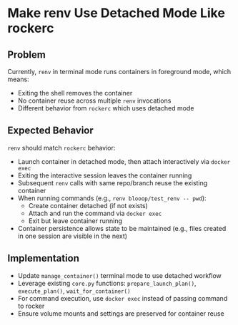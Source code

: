 # Make renv Use Detached Mode Like rockerc

## Problem
Currently, `renv` in terminal mode runs containers in foreground mode, which means:
- Exiting the shell removes the container
- No container reuse across multiple `renv` invocations
- Different behavior from `rockerc` which uses detached mode

## Expected Behavior
`renv` should match `rockerc` behavior:
- Launch container in detached mode, then attach interactively via `docker exec`
- Exiting the interactive session leaves the container running
- Subsequent `renv` calls with same repo/branch reuse the existing container
- When running commands (e.g., `renv blooop/test_renv -- pwd`):
  - Create container detached (if not exists)
  - Attach and run the command via `docker exec`
  - Exit but leave container running
- Container persistence allows state to be maintained (e.g., files created in one session are visible in the next)

## Implementation
- Update `manage_container()` terminal mode to use detached workflow
- Leverage existing `core.py` functions: `prepare_launch_plan()`, `execute_plan()`, `wait_for_container()`
- For command execution, use `docker exec` instead of passing command to rocker
- Ensure volume mounts and settings are preserved for container reuse
